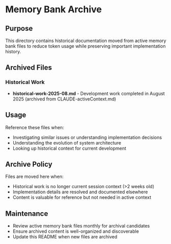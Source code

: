 # Memory Bank Archive

## Purpose
This directory contains historical documentation moved from active memory bank files to reduce token usage while preserving important implementation history.

## Archived Files

### Historical Work
- **historical-work-2025-08.md** - Development work completed in August 2025 (archived from CLAUDE-activeContext.md)

## Usage
Reference these files when:
- Investigating similar issues or understanding implementation decisions
- Understanding the evolution of system architecture
- Looking up historical context for current development

## Archive Policy
Files are moved here when:
- Historical work is no longer current session context (>2 weeks old)
- Implementation details are resolved and documented elsewhere
- Content is valuable for reference but not needed in active context

## Maintenance
- Review active memory bank files monthly for archival candidates
- Ensure archived content is well-organized and discoverable
- Update this README when new files are archived